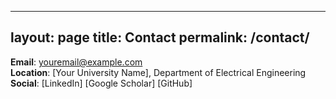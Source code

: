 
---
layout: page
title: Contact
permalink: /contact/
---

**Email**: youremail@example.com  
**Location**: [Your University Name], Department of Electrical Engineering  
**Social**: [LinkedIn] [Google Scholar] [GitHub]
